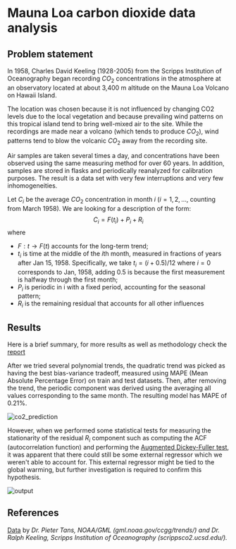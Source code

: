 # Mauna Loa carbon dioxide data analysis
## Problem statement 
In 1958, Charles David Keeling (1928-2005) from the Scripps Institution of
Oceanography began recording $CO_2$ concentrations in the atmosphere at an
observatory located at about 3,400 m altitude on the Mauna Loa Volcano
on Hawaii Island.

The location was chosen because it is not influenced by changing CO2
levels due to the local vegetation and because prevailing wind patterns on this
tropical island tend to bring well-mixed air to the site. While the recordings
are made near a volcano (which tends to produce $CO_2$), wind patterns tend
to blow the volcanic $CO_2$ away from the recording site.

Air samples are taken several times a day, and concentrations have been
observed using the same measuring method for over 60 years. In addition,
samples are stored in flasks and periodically reanalyzed for calibration purposes.
The result is a data set with very few interruptions and very few
inhomogeneities.

Let $C_i$ be the average $CO_2$ concentration in month $i$ ($i = 1, 2, ...$, counting
from March 1958). We are looking for a description of the form:
$$C_i = F(t_i) + P_i + R_i$$
where
- $F : t → F(t)$ accounts for the long-term trend;
- $t_i$ is time at the middle of the $i$th month, measured in fractions of
years after Jan 15, 1958. Specifically, we take $t_i = (i+0.5)/12$ where $i = 0$
corresponds to Jan, 1958, adding $0.5$ is because the first measurement
is halfway through the first month;
- $P_i$ is periodic in i with a fixed period, accounting for the seasonal
pattern;
- $R_i$ is the remaining residual that accounts for all other influences

## Results 
Here is a brief summary, for more results as well as methodology check the [report](https://github.com/zhenyatos/CO2-concentration-forecast/blob/main/report/report.pdf)

After we tried several polynomial trends, the quadratic trend was picked as having the best bias-variance tradeoff, measured using MAPE (Mean Absolute Percentage Error) on train and test datasets. 
Then, after removing the trend, the periodic component was derived using the averaging all values corresponding to the same month. The resulting model has MAPE of 0.21%. 

![co2_prediction](https://github.com/zhenyatos/CO2-concentration-forecast/assets/47058532/94c76510-7806-4376-aa4f-814b5b4235a5)

However, when we performed some statistical tests for measuring the stationarity of the residual $R_i$ component such as computing the ACF (autocorrelation function) and 
performing the [Augmented Dickey-Fuller test](https://en.wikipedia.org/wiki/Augmented_Dickey%E2%80%93Fuller_test), it was apparent that there could still be some external regressor which we weren't 
able to account for. This external regressor might be tied to the global warming, but further investigation is required to confirm this hypothesis. 

![output](https://github.com/zhenyatos/CO2-concentration-forecast/assets/47058532/121c018e-9b54-4af8-8008-1598e0a1cd00)

## References 
[Data](https://gml.noaa.gov/ccgg/trends/data.html) by *Dr. Pieter Tans, NOAA/GML (gml.noaa.gov/ccgg/trends/) and Dr. Ralph Keeling, Scripps Institution of Oceanography (scrippsco2.ucsd.edu/).* 
